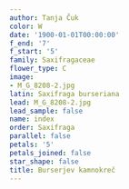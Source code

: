 ```yaml
---
author: Tanja Čuk
color: W
date: '1900-01-01T00:00:00'
f_end: '7'
f_start: '5'
family: Saxifragaceae
flower_type: C
image:
- M_G_8208-2.jpg
latin: Saxifraga burseriana
lead: M_G_8208-2.jpg
lead_sample: false
name: index
order: Saxifraga
parallel: false
petals: '5'
petals_joined: false
star_shape: false
title: Burserjev kamnokreč
---
```


